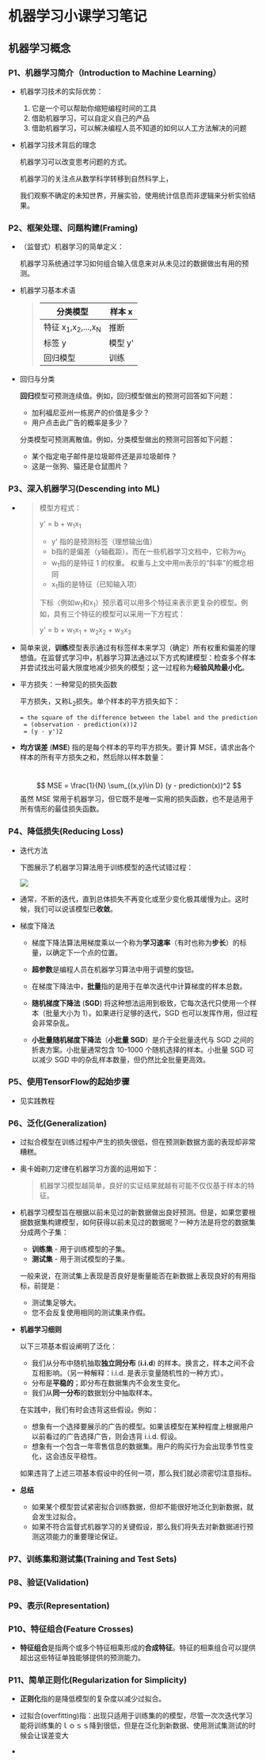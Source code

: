 # 机器学习小课学习笔记

## 机器学习概念

### P1、机器学习简介（Introduction to Machine Learning）

- 机器学习技术的实际优势：

  1. 它是一个可以帮助你缩短编程时间的工具
  2. 借助机器学习，可以自定义自己的产品
  3. 借助机器学习，可以解决编程人员不知道的如何以人工方法解决的问题

- 机器学习技术背后的理念

  机器学习可以改变思考问题的方式。

  机器学习的关注点从数学科学转移到自然科学上，

  我们观察不确定的未知世界，开展实验，使用统计信息而非逻辑来分析实验结果。

### P2、框架处理、问题构建(Framing)

- （监督式）机器学习的简单定义：

  机器学习系统通过学习如何组合输入信息来对从未见过的数据做出有用的预测。

- 机器学习基本术语

  > | 分类模型                                             | 样本    **x** |
  > | ---------------------------------------------------- | ------------- |
  > | 特征   x<sub>1</sub>,x<sub>2</sub>,...,x<sub>N</sub> | 推断          |
  > | 标签  y                                              | 模型    y'    |
  > | 回归模型                                             | 训练          |

- 回归与分类

  **回归**模型可预测连续值。例如，回归模型做出的预测可回答如下问题：

  - 加利福尼亚州一栋房产的价值是多少？
  - 用户点击此广告的概率是多少？

  分类模型可预测离散值。例如，分类模型做出的预测可回答如下问题：

  - 某个指定电子邮件是垃圾邮件还是非垃圾邮件？
  - 这是一张狗、猫还是仓鼠图片？

### P3、深入机器学习(Descending into ML)

- >  模型方程式：
  >
  >   y'  =  b  +  w<sub>1</sub>x<sub>1</sub>
  >
  > - y' 指的是预测标签（理想输出值）
  > - b指的是偏差（y轴截距）。而在一些机器学习文档中，它称为w<sub>0</sub>
  > - w<sub>1</sub>指的是特征 1 的权重。 权重与上文中用m表示的“斜率”的概念相同
  > - x<sub>1</sub>指的是特征（已知输入项）
  >
  > 下标（例如w<sub>1</sub>和x<sub>1</sub>）预示着可以用多个特征来表示更复杂的模型。例如，具有三个特征的模型可以采用一下方程式：
  >
  > y'  =  b  +  w<sub>1</sub>x<sub>1</sub>  +  w<sub>2</sub>x<sub>2</sub>  +   w<sub>3</sub>x<sub>3</sub>

- 简单来说，**训练**模型表示通过有标签样本来学习（确定）所有权重和偏差的理想值。在监督式学习中，机器学习算法通过以下方式构建模型：检查多个样本并尝试找出可最大限度地减少损失的模型；这一过程称为**经验风险最小化**。

- 平方损失：一种常见的损失函数

  平方损失，又称L<sub>2</sub>损失。单个样本的平方损失如下：

   ```
   = the square of the difference between the label and the prediction
    = (observation - prediction(x))2
    = (y - y')2
   ```

- **均方误差** (**MSE**) 指的是每个样本的平均平方损失。要计算 MSE，请求出各个样本的所有平方损失之和，然后除以样本数量：

  ​								
  $$
  MSE = \frac{1}{N} \sum_{(x,y)\in D} (y - prediction(x))^2
  $$
  虽然 MSE 常用于机器学习，但它既不是唯一实用的损失函数，也不是适用于所有情形的最佳损失函数。

### P4、降低损失(Reducing Loss)

- 迭代方法

  下图展示了机器学习算法用于训练模型的迭代试错过程：

  ![](/home/cmy/图片/GradientDescentDiagram.svg)

- 通常，不断的迭代，直到总体损失不再变化或至少变化极其缓慢为止。这时候，我们可以说该模型已**收敛**。

- 梯度下降法

  - 梯度下降法算法用梯度乘以一个称为**学习速率**（有时也称为**步长**）的标量，以确定下一个点的位置。

  - **超参数**是编程人员在机器学习算法中用于调整的旋钮。

  - 在梯度下降法中，**批量**指的是用于在单次迭代中计算梯度的样本总数。

  - **随机梯度下降法** (**SGD**) 将这种想法运用到极致，它每次迭代只使用一个样本（批量大小为 1）。如果进行足够的迭代，SGD 也可以发挥作用，但过程会非常杂乱。

  - **小批量随机梯度下降法**（**小批量 SGD**）是介于全批量迭代与 SGD 之间的折衷方案。小批量通常包含 10-1000 个随机选择的样本。小批量 SGD 可以减少 SGD 中的杂乱样本数量，但仍然比全批量更高效。

### P5、使用TensorFlow的起始步骤

- 见实践教程

### P6、泛化(Generalization)

- 过拟合模型在训练过程中产生的损失很低，但在预测新数据方面的表现却非常糟糕。

- 奥卡姆剃刀定律在机器学习方面的运用如下：

  > 机器学习模型越简单，良好的实证结果就越有可能不仅仅基于样本的特征。

- 机器学习模型旨在根据以前未见过的新数据做出良好预测。但是，如果您要根据数据集构建模型，如何获得以前未见过的数据呢？一种方法是将您的数据集分成两个子集：

  - **训练集** - 用于训练模型的子集。
  - **测试集** - 用于测试模型的子集。

  一般来说，在测试集上表现是否良好是衡量能否在新数据上表现良好的有用指标，前提是：

  - 测试集足够大。
  - 您不会反复使用相同的测试集来作假。

- **机器学习细则**

  以下三项基本假设阐明了泛化：

  - 我们从分布中随机抽取**独立同分布** (**i.i.d**) 的样本。换言之，样本之间不会互相影响。（另一种解释：i.i.d. 是表示变量随机性的一种方式）。
  - 分布是**平稳的**；即分布在数据集内不会发生变化。
  - 我们从**同一分布**的数据划分中抽取样本。

  在实践中，我们有时会违背这些假设。例如：

  - 想象有一个选择要展示的广告的模型。如果该模型在某种程度上根据用户以前看过的广告选择广告，则会违背 i.i.d. 假设。
  - 想象有一个包含一年零售信息的数据集。用户的购买行为会出现季节性变化，这会违反平稳性。

  如果违背了上述三项基本假设中的任何一项，那么我们就必须密切注意指标。

- **总结**
  - 如果某个模型尝试紧密拟合训练数据，但却不能很好地泛化到新数据，就会发生过拟合。
  - 如果不符合监督式机器学习的关键假设，那么我们将失去对新数据进行预测这项能力的重要理论保证。

### P7、训练集和测试集(Training and Test Sets)

### P8、验证(Validation)

### P9、表示(Representation)

### P10、特征组合(Feature Crosses)

- **特征组合**是指两个或多个特征相乘形成的**合成特征**。特征的相乘组合可以提供超出这些特征单独能够提供的预测能力。

### P11、简单正则化(Regularization for Simplicity)

- **正则化**指的是降低模型的复杂度以减少过拟合。

- 过拟合(overfitting)指：出现只适用于训练集的的模型，尽管一次次迭代学习能将训练集的ｌｏｓｓ降到很低，但是在泛化到新数据、使用测试集测试的时候会让误差变大

- 

  



